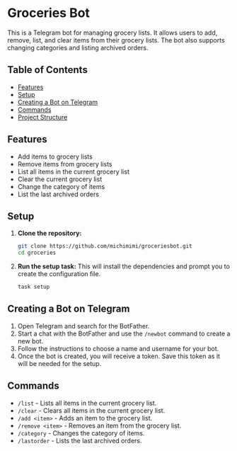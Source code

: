 # Groceries Bot

This is a Telegram bot for managing grocery lists. It allows users to add, remove, list, and clear items from their grocery lists. The bot also supports changing categories and listing archived orders.

## Table of Contents

- [Features](#features)
- [Setup](#setup)
- [Creating a Bot on Telegram](#creating-a-bot-on-telegram)
- [Commands](#commands)
- [Project Structure](#project-structure)

## Features

- Add items to grocery lists
- Remove items from grocery lists
- List all items in the current grocery list
- Clear the current grocery list
- Change the category of items
- List the last archived orders

## Setup

1. **Clone the repository:**
    ```bash
    git clone https://github.com/michimimi/groceriesbot.git
    cd groceries
    ```

2. **Run the setup task:**
    This will install the dependencies and prompt you to create the configuration file.
    ```bash
    task setup
    ```

## Creating a Bot on Telegram

1. Open Telegram and search for the BotFather.
2. Start a chat with the BotFather and use the `/newbot` command to create a new bot.
3. Follow the instructions to choose a name and username for your bot.
4. Once the bot is created, you will receive a token. Save this token as it will be needed for the setup.

## Commands

- `/list` - Lists all items in the current grocery list.
- `/clear` - Clears all items in the current grocery list.
- `/add <item>` - Adds an item to the grocery list.
- `/remove <item>` - Removes an item from the grocery list.
- `/category` - Changes the category of items.
- `/lastorder` - Lists the last archived orders.
